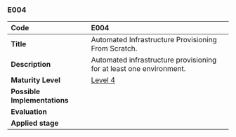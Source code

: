 ### E004

| **Code**           | **E004** |
| :--                | :--      |
| **Title**          | Automated Infrastructure Provisioning From Scratch. |
| **Description**    | Automated infrastructure provisioning for at least one environment. |
| **Maturity Level** | [Level 4](/LEVELS.html#level-4) |
| **Possible Implementations** | |
| **Evaluation**     | |
| **Applied stage**  | |
